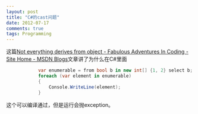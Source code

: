 ```yaml
---
layout: post
title: "C#的cast问题"
date: 2012-07-17
comments: true
tags: Programming
---
```

这篇<a href="http://blogs.msdn.com/b/ericlippert/archive/2009/08/06/not-everything-derives-from-object.aspx">Not everything derives from object - Fabulous Adventures In Coding - Site Home - MSDN Blogs</a>文章讲了为什么在C#里面

```csharp
            var enumerable = from bool b in new int[] {1, 2} select b;
            foreach (var element in enumerable)
            {
                Console.WriteLine(element);
            }
```


这个可以编译通过，但是运行会抛exception。<br /><br /><blockquote></blockquote>